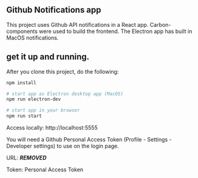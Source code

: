 ## Github Notifications app

This project uses Github API notifications in a React app. Carbon-components were used to build the frontend. 
The Electron app has built in MacOS notifications.

## get it up and running.

After you clone this project, do the following:

```bash
npm install

# start app as Electron desktop app (MacOS)
npm run electron-dev

# start app in your browser
npm run start
```
Access locally: http://localhost:5555

You will need a Github Personal Access Token (Profile - Settings - Developer settings) to use on the login page.

URL: ***REMOVED***

Token: Personal Access Token